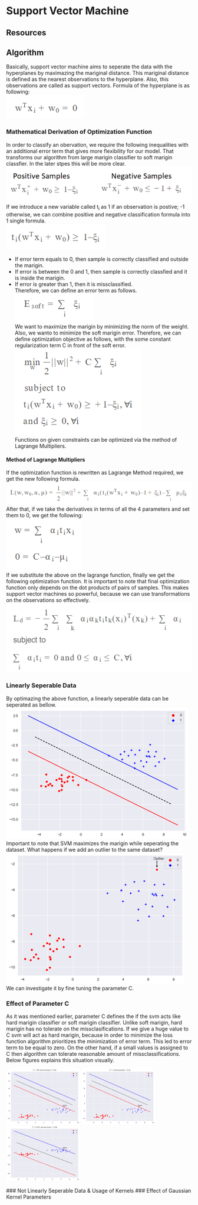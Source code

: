 # Support Vector Machine
## Resources
## Algorithm
Basically, support vector machine aims to seperate the data with the hyperplanes by maximazing the mariginal distance. 
This mariginal distance is defined as the nearest observations to the hyperplane. Also, this observations are called as support vectors. Formula of the
hyperplane is as following: </br>
![alt text for screen readers](images/hyperplane-formula.png "Hyperplane Formula") </br>
### Mathematical Derivation of Optimization Function
In order to classify an obervation, we require the following inequalities with an additional error term that gives more flexibility for our model. That transforms
our algorithm from large marigin classifier to soft marigin classfier. In the later stpes this will be more clear. </br>
![alt text for screen readers](images/pn-samples-eq.png "Classification Requirement") </br>
If we introduce a new variable called t<sub>i</sub> as 1 if an observation is postive; -1 otherwise, we can combine positive and negative classification 
formula into 1 single formula. </br>
![alt text for screen readers](images/combine-pn.png "Combined Requirement") </br>
* If error term equals to 0, then sample is correctly classified and outside the marigin.
* If error is between the 0 and 1, then sample is correctly classfied and it is inside the marigin.
* If error is greater than 1, then it is missclassified. </br>
Therefore, we can define an error term as follows. </br>
![alt text for screen readers](images/soft-marigin-error.png "Soft Marigin Error") </br>
We want to maximize the marigin by minimizing the norm of the weight. Also, we wanto to minimize the soft marigin error. Therefore, we can define optimization
objective as follows, with the some constant regularization term C in front of the soft error. </br>
![alt text for screen readers](images/optimization-func.png "Optimization Objective") </br>
Functions on given constraints can be optimized via the method of Lagrange Multipliers.
#### Method of Lagrange Multipliers
If the optimization function is rewritten as Lagrange Method required, we get the new following formula. </br>
![alt text for screen readers](images/lagrange.png "Lagrange Method") </br>
After that, if we take the derivatives in terms of all the 4 parameters and set them to 0, we get the following: </br>
![alt text for screen readers](images/lagrange-subs.png "Lagrange Derivatives") </br>
If we substitute the above on the lagrange function, finally we get the following optimization function. It is important to note that final optimization function only depends on the dot products of pairs of samples. This makes support vector machines so powerful, because we can use transformations on the observations so effectively. </br>
![alt text for screen readers](images/final-optimization.png "Final Optimization Objective") </br>
### Linearly Seperable Data
By optimazing the above function, a linearly seperable data can be seperated as bellow. 
![alt text for screen readers](images/linear-data.png "Linearly Seperable Data") </br>
Important to note that SVM maximizes the marigin while seperating the dataset. What happens if we add an outlier to the same dataset?
![alt text for screen readers](images/outlier-dataset.png "Outlier") </br>
We can investigate it by fine tuning the parameter C.
### Effect of Parameter C
As it was mentioned earlier, parameter C defines the if the svm acts like hard marigin classifier or soft marigin classifier. Unlike soft marigin, hard marigin has no tolerate on the missclasifications. If we give a huge value to C svm will act as hard marigin, because in order to minimize the loss function algorithm prioritizes the minimization of error term. This led to error term to be equal to zero. On the other hand, if a small values is assigned to C then algorithm can tolerate reasonable amount of missclassifications. Below figures explains this situation visually.
<p float="left">
  <img src="images/C_100.png" width="200" />
  <img src="images/C_1.png" width="200" /> 
  <img src="images/C_0001.png" width="200" />
</p>
### Not Linearly Seperable Data & Usage of Kernels
### Effect of Gaussian Kernel Parameters
